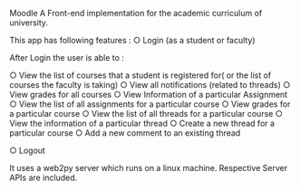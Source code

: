 Moodle
A Front-end implementation for the academic curriculum of university.

This app has following features : ○ Login (as a student or faculty)

After Login the user is able to :

○ View the list of courses that a student is registered for( or the list of courses the faculty is taking) 
○ View all notifications (related to threads) 
○ View grades for all courses 
○ View Information of a particular Assignment  
○ View the list of all assignments for a particular course 
○ View grades for a particular course 
○ View the list of all threads for a particular course 
○ View the information of a particular thread 
○ Create a new thread for a particular course 
○ Add a new comment to an existing thread 

○ Logout 

It uses a web2py server which runs on a linux machine. Respective Server APIs are included.
